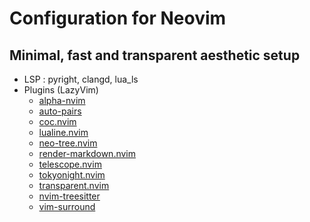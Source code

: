 # Configuration for Neovim

## Minimal, fast and transparent aesthetic setup

- LSP : pyright, clangd, lua_ls
- Plugins (LazyVim)
    - [alpha-nvim](https://github.com/goolord/alpha-nvim)
    - [auto-pairs](https://github.com/jiangmiao/auto-pairs)
    - [coc.nvim](https://github.com/neoclide/coc.nvim)
    - [lualine.nvim](https://github.com/nvim-lualine/lualine.nvim)
    - [neo-tree.nvim](https://github.com/nvim-neo-tree/neo-tree.nvim)
    - [render-markdown.nvim](https://github.com/MeanderingProgrammer/render-markdown.nvim)
    - [telescope.nvim](https://github.com/nvim-telescope/telescope.nvim)
    - [tokyonight.nvim](https://github.com/folke/tokyonight.nvim)
    - [transparent.nvim](https://github.com/xiyaowong/transparent.nvim)
    - [nvim-treesitter](https://github.com/nvim-treesitter/nvim-treesitter)
    - [vim-surround](https://github.com/tpope/vim-surround)

